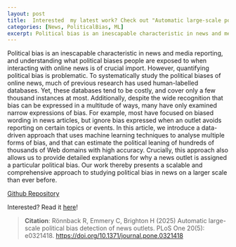 ```yaml
---
layout: post
title:  Interested  my latest work? Check out "Automatic large-scale political bias detection of news outlets"
categories: [News, PoliticalBias, ML]
excerpt: Political bias is an inescapable characteristic in news and media. We introduce a data-driven approach using Machine Learning to analyse it in a globally scalable way that accounts for more manifestations of bias, and with explanations for each classification to better help understand why a news outlet is labelled as either left- or right-leaning.
---
```


Political bias is an inescapable characteristic in news and media reporting, and understanding what political biases people are exposed to when interacting with online news is of crucial import. However, quantifying political bias is problematic. To systematically study the political biases of online news, much of previous research has used human-labelled databases. Yet, these databases tend to be costly, and cover only a few thousand instances at most. Additionally, despite the wide recognition that bias can be expressed in a multitude of ways, many have only examined narrow expressions of bias. For example, most have focused on biased wording in news articles, but ignore bias expressed when an outlet avoids reporting on certain topics or events. In this article, we introduce a data-driven approach that uses machine learning techniques to analyse multiple forms of bias, and that can estimate the political leaning of hundreds of thousands of Web domains with high accuracy. Crucially, this approach also allows us to provide detailed explanations for why a news outlet is assigned a particular political bias. Our work thereby presents a scalable and comprehensive approach to studying political bias in news on a larger scale than ever before.

[Github Repository](https://github.com/rtronnback/automatic_news_monitoring_with_GDELT)

Interested? Read it [here](https://journals.plos.org/plosone/article?id=10.1371/journal.pone.0321418&?utm_id=plos111&utm_source=internal&utm_medium=email&utm_campaign=author)!

> **Citation**: Rönnback R, Emmery C, Brighton H (2025) Automatic large-scale political bias detection of news outlets. PLoS One 20(5): e0321418. https://doi.org/10.1371/journal.pone.0321418


